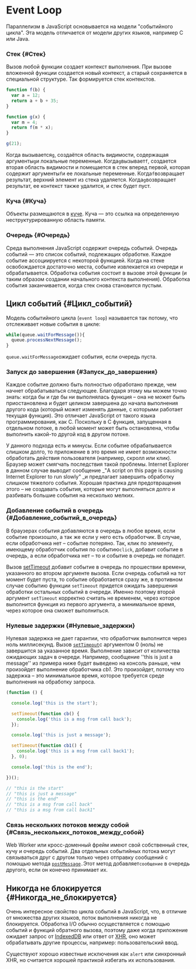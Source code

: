 # Event Loop

Параллелизм в JavaScript основывается на модели "событийного цикла". Эта модель отличается от модели других языков, например C или Java.

### Стек {#Стек}

Вызов любой функции создает контекст выполнения. При вызове вложенной функции создается новый контекст, а старый сохраняется в специальной структуре. Так формируется стек контекстов.

```javascript
function f(b) {
  var a = 12;
  return a + b + 35;
}

function g(x) {
  var m = 4;
  return f(m * x);
}

g(21);
```

Когда вызывается`g`, создаётся область видимости, содержащая аргументы`g`и локальные переменные. Когда`g`вызывает`f`, создается вторая область видимости и помещается в стек вперед первой, которая содержит аргументы`f`и ее локальные переменные. Когда`f`возвращает результат, верхний элемент из стека удаляется. Когда`g`возвращает результат, ее контекст также удалится, и стек будет пуст.

### Куча {#Куча}

Объекты размещаются в [куче](https://ru.wikipedia.org/wiki/Куча_%28память%29). Куча — это ссылка на определенную неструктурированную область памяти.

### Очередь {#Очередь}

Среда выполнения JavaScript содержит очередь событий. Очередь событий — это список событий, подлежащих обработке. Каждое событие ассоциируется с некоторой функцией. Когда на стеке освобождается достаточно места, событие извлекается из очереди и обрабатывается. Обработка события состоит в вызове этой функции \(и таким образом создании начального контекста выполнения\). Обработка события заканчивается, когда стек снова становится пустым.

## Цикл событий {#Цикл_событий}

Модель событийного цикла \(`event loop`\) называется так потому, что отслеживает новые события в цикле:

```javascript
while(queue.waitForMessage()){
  queue.processNextMessage();
}
```

`queue.waitForMessage`ожидает события, если очередь пуста.

### Запуск до завершения {#Запуск_до_завершения}

Каждое событие должно быть полностью обработано прежде, чем начнет обрабатываться следующее. Благодаря этому мы можем точно знать: когда бы и где бы ни выполнялась функция – она не может быть приостановлена и будет целиком завершена до начала выполнения другого кода \(который может изменять данные, с которыми работает текущая функция\). Это отличает JavaScript от такого языка программирования, как C. Поскольку в С функция, запущенная в отдельном потоке, в любой момент может быть остановлена, чтобы выполнить какой-то другой код в другом потоке.

У данного подхода есть и минусы. Если событие обрабатывается слишком долго, то приложение в это время не имеет возможности обработать действия пользователя \(например, скролл или клик\). Браузер может смягчать последствия такой проблемы. Internet Explorer в данном случае выводит сообщение _"A script on this page is causing Internet Explorer to run slowly" _и предлагает завершить обработку слишком тяжелого события. Хорошая практика для предотвращения этого – не создавать события, которые могут выполняться долго и разбивать большие события на несколько мелких.

### Добавление событий в очередь {#Добавление_событий_в_очередь}

В браузерах события добавляются в очередь в любое время, если событие произошло, а так же если у него есть обработчик. В случае, если обработчика нет – событие потеряно. Так, клик по элементу, имеющему обработчик события по событию`click`, добавит событие в очередь, а если обработчика нет – то и событие в очередь не попадет.

Вызов [setTimeout](https://developer.mozilla.org/ru/docs/Web/API/WindowTimers/setTimeout) добавит событие в очередь по прошествии времени, указанного во втором аргументе вызова. Если очередь событий на тот момент будет пуста, то событие обработается сразу же, в противном случае событию функции `setTimeout` придется ожидать завершения обработки остальных событий в очереди. Именно поэтому второй аргумент `setTimeout` корректно считать не временем, через которое выполнится функция из первого аргумента, а минимальное время, через которое она сможет выполниться.

### Нулевые задержки {#Нулевые_задержки}

Нулевая задержка не дает гарантии, что обработчик выполнится через ноль миллисекунд. Вызов [`setTimeout`](https://developer.mozilla.org/ru/docs/Web/API/WindowTimers/setTimeout)с аргументом 0 \(ноль\) не завершится за указанное время. Выполнение зависит от количества ожидающих задач в очереди. Например, сообщение ''this is just a message'' из примера ниже будет выведено на консоль раньше, чем произойдет выполнение обработчика _сb1_. Это произойдет, потому что задержка – это минимальное время, которое требуется среде выполнения на обработку запроса.

```javascript
(function () {

  console.log('this is the start');

  setTimeout(function cb() {
    console.log('this is a msg from call back');
  });

  console.log('this is just a message');

  setTimeout(function cb1() {
    console.log('this is a msg from call back1');
  }, 0);

  console.log('this is the end');

})();

// "this is the start"
// "this is just a message"
// "this is the end"
// "this is a msg from call back"
// "this is a msg from call back1"
```

### Связь нескольких потоков между собой {#Связь_нескольких_потоков_между_собой}

Web Worker или кросс-доменный фрейм имеют свой собственный стек, кучу и очередь событий. Два отдельных событийных потока могут связываться друг с другом только через отправку сообщений с помощью метода [`postMessage`](https://developer.mozilla.org/en-US/docs/DOM/window.postMessage)`.`Этот метод добавляет`сообщение` в очередь другого, если он конечно принимает их.

## Никогда не блокируется {#Никогда_не_блокируется}

Очень интересное свойство цикла событий в JavaScript, что, в отличие от множества других языков, поток выполнения никогда не блокируется. Обработка I/O обычно осуществляется с помощью событий и функций обратного вызова, поэтому даже когда приложение ожидает запрос от [IndexedDB](https://developer.mozilla.org/ru/docs/IndexedDB) или ответ от [XHR](https://developer.mozilla.org/ru/docs/Web/API/XMLHttpRequest), оно может обрабатывать другие процессы, например: пользовательский ввод.

Существуют хорошо известные исключения как `alert` или синхронный XHR, но считается хорошей практикой избегать их использования.

